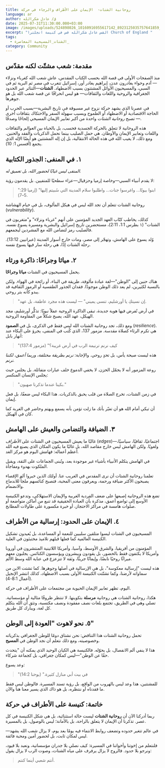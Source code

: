 ```yaml
---
title: روحانية الشتات-  الإيمان على الأطراف والرجاء في حركة
language: ar
author: ق/ عادل شكرالله
date: 2025-07-31T11:30:00.000+03:00
image: /images/uploads/524898026_10160916955617142_8923125035757641859_n.jpg
excerpt: "القس عادل شكرالله قس في كنيسة انجلترا Church of England "
tags:
  - الشتات_المسيحية المعاصرة_
category: Community
---
```




## مقدمة: شعب مشتّت لكنه مقدّس

منذ الصفحات الأولى في قصة الله بحسب الكتاب المقدس، عاش شعب الله كغرباء ونزلاء—
آدم وحواء يغادرون عدن، إبراهيم يغادر أور، إسرائيل تتغرب في مصر ثم البرية ثم في السبي، والمسيحيون الأوائل المشتتون بسبب الاضطهاد.
**الشتات**—التناثر عبر الحدود الجغرافية والروحية واللغات والثقافات—
هو ليس انحرافًا عن قصة شعب الله بل هو جوهرها.

في عصرنا الذي يشهد حركة نزوح غير مسبوقة في تاريخ البشرية—بسبب الحرب أو الحاجة الاقتصادية أو الاضطهاد أو الطموح وبسبب سهولة السفر والاحتكاك بثقافات أخرى—
تصبح *روحانية الشتات* واحدة من أكبر تعابير الإيمان المسيحي إلحاحًا وصدقًا.

هذه الروحانية لا تتعلق بالحركة الجسدية فحسب، بل بالحياة *بين العوالم* والثقافات واللغات وتعابير الإيمان والأوطان.
هي حمل الصليب بينما نحمل الذكريات والفقد والحنين.
ومع ذلك، لا يغيب الله في هذه الحالة الانتقالية،
بل إن إله المشتتين هو أيضًا الإله الذي يجمع (أفسس 1: 10).

## ١. في المنفى: الجذور الكتابية

*المنفى ليس غيابًا لحضور الله، بل تعميق له.*

لا يقدم أنبياء السبي—وخاصة إرميا وحزقيال—عزاء سطحيًا للمنفيين. بل يقدمون رؤية:

> "ابنوا بيوتًا... واغرسوا جنات... واطلبوا سلام المدينة التي سُبيتم إليها" (إرميا 29: 5–7).

روحانية الشتات تتعلم أن تجد الله ليس في هيكل المألوف، بل في خيام الهشاشة (*vulnerability*).

كذلك، يخاطب كتّاب العهد الجديد المؤمنين على أنهم "غرباء ونزلاء" و"متغربون في الشتات" (١ بطرس 1:1، 2:11)،
مستحضرين تاريخ إسرائيل والبشرية ومسيرة يسوع نفسه.
فالصليب رمز لتضامن الله مع المشردين ليجمعهم.

وُلد يسوع على الهامش، وتهجّر إلى مصر، ومات خارج أسوار المدينة (عبرانيين 13:12).
رحلة الشتات إذًا، هي رحلة سار فيها يسوع نفسه.

## ٢. مياثا وجراحًا: ذاكرة ورثاء

يحمل المسيحيون في الشتات **مياثا وجراحًا**.

هناك حنين إلى "الوطن"—لغة عبادة مألوفة، طريقة في البناء، أو رائحة في الهواء. ولكن بالنسبة لكثيرين، لم يعد ذلك الوطن موجودًا.
فقدان الجذور الطقسية أو الرموز الثقافية قد يبدو كأنه بتر روحي.

> "إن نسيتكِ يا أورشليم، تنسى يميني"
> — ليست هذه مجرد عاطفة، بل عهد.

في أرض تُفرض فيها هوية جديدة، تبقى الذاكرة الروحية عملاً نبويًا:
تذكُّر أورشليم، مجد الهيكل، عهد الله، يصبح شكلاً من المقاومة الروحية.

ومع ذلك، تجد روحانية الشتات الله ليس فقط في الذكرى، بل في **الصمود** (*resilience*).
هي تكرم الرثاء كصلاة مقدسة.
مزمور 137، الذي كُتب في المنفى، يجرؤ على البكاء عند أنهار بابل:

> "كيف نرنم ترنيمة الرب في أرض غريبة؟" (مزمور 137:4)

هذه ليست صيحة يأس، بل تحدٍ روحي.
والإجابة: *نرنم بطريقة مختلفة، وربما أعمق، لكننا نرنم.*

روعة المزمور أنه لا يجمّل الحزن. لا يخفي الدموع خلف عبارات متفائلة.
بل يجلس حيث يجلس الإنسان المنكسر:

> "بكينا عندما تذكرنا صهيون."

في زمن الشتات، تخرج الصلاة من قلب يحبق بالذكريات.
هذا البكاء ليس ضعفًا، بل فعل إيمان.

أن تبكي أمام الله هو أن تعبّر بأنك ما زلت تؤمن بأنه يسمع ويهتم وحاضر في الغربة كما كان في الهيكل.

## ٣. الضيافة والتضامن والعيش على الهامش

غالبًا ما يعيش المسيحيون في الشتات على *الأطراف* (*edges*)—اجتماعيًا، ثقافيًا، سياسيًا، ولغويًا.
ولكن الهامش ليس خارج مقاصد الله، بل غالبًا ما يكون المكان الذي يصنع فيه الله أعظم أعماله:
فهامش اليوم هو مركز الغد.

في الهامش يتكلم الأنبياء بأشياء غير موجودة بعد، وتُبنى الجماعات على الثقة، ويقبل الملكوت بهدوء ومفاجأة.

تعلمنا روحانية الشتات أن نرى المقدس في الغريب عنا.
أولئك الذين خبروا ألم الإقصاء يصبحون الأكثر ضيافة ورحمة، ويعرفون معنى المحبة،
فتصبح كنائسهم ملجأً للاندماج والانضمام.

تضع هذه الروحانية إصبعها على ضعف الفردية الغربية والإيمان الاستهلاكي، وتدعو الكنيسة الأوسع إلى تواضع أعمق،
مذكرة بأن العبادة الحقيقية قد تنبع من أماكن متواضعة أو صلوات هامسة في مراكز الاحتجاز، أو خبرة مكسورة على طاولات المطابخ.

## ٤. الإيمان على الحدود: إرسالية من الأطراف

المسيحيون في الشتات ليسوا متلقين سلبيين للنعمة أو المساعدة،
بل يُعيدون تشكيل الكنيسة العالمية كما فعلها قبلهم تلاميذ مختبئون في العلية.

المؤمنون من أفريقيا، والشرق الأوسط، وآسيا، وأمريكا اللاتينية المنتشرون في أوروبا وأمريكا لا يكتفون فقط بالحضور،
بل يقودون ويبشرون ويؤسسون الكنائس.
يجلبون معهم ميراثًا روحيًا نابضًا، وإيمانًا جريئًا، وثقة لا تتزعزع في عناية الله وسط الألم.

هذه ليست "إرسالية معكوسة"، بل هي الإرسالية في أصلها وجوهرها.
كما تشتت الابن من سماواته لأرضنا، وكما تشتّتت الكنيسة الأولى بسبب الاضطهاد،
كذلك انتشر الإنجيل (أعمال 8:1-4).

اليوم، تظهر تعابير الإيمان الحيوية من مجتمعات على الأطراف في حركة.

هكذا، روحانية الشتات هي روحانية **مرسلة** بتكوينها.
لا تنتظر ظروفًا مثالية أو مؤسساتية.
تصلي وهي في الطريق، تجتمع بلغات نصف مفقودة ونصف مكتسبة، وتثق أن الله يتكلم كل لغة، ويبارك كل طريق.

## ٥. نحو لاهوت "العودة إلى الوطن"

تحمل روحانية الشتات هذا التناقض:
نحن نشتاق دومًا للوطن الجغرافي بذكرياته وخصوصيته، ومع ذلك نتعلم أن نجد الوطن في **المسيح**.

هذا لا ينفي ألم الانفصال، بل يحوّله.
فالكنيسة هي الكيان الوحيد الذي يمكنه أن "يتحدث حقًا عن الوطن"—ليس كمكان جغرافي، بل كجماعة شركاء.

وعد يسوع:

> "في بيت أبي منازل كثيرة." (يوحنا 14:2)

للمشتتين، هذا وعد ليس بالهروب من الواقع، بل رؤية تسند المسيرة.
فالوطن ليس فقط ما فقدناه أو ننتظره، بل هو ذاك الذي يسير معنا هنا والآن.

## خاتمة: كنيسة على الأطراف في حركة

ربما أدركنا الآن أن **روحانية الشتات** ليست حالة استثنائية،
بل هي شكل الكنيسة في كل عصر.
تذكرنا أن الإيمان لا يتعلق بالراحة، بل بالأمانة؛ ليس بالوصول، بل بالمسيرة.

في عالم تتغير حدوده وتضعف روابط الانتماء فيه يومًا بعد يوم،
لا يزال شعب الله يشهد—ليس لمكان ثابت، بل لحضور أمين ومحبة فائقة.

فلنتعلم من إخوتنا وأخواتنا في المسيرة: كيف نصلي بلا جدران مؤسساتية، ونعبد بلا قيود،
ونرجو بلا حدود.
فالروح لا يزال يرفرف على مياه الشتات،
وصوت الرب لا يزال يقول:

> أنتم شعبي أينما كنتم.
